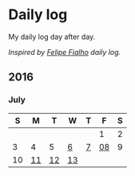 # Daily log

My daily log day after day.   

*Inspired by [Felipe Fialho](https://github.com/lfeh/dailylog) daily log.*

## 2016

### July

| S | M | T | W | T | F | S |
|---|---|---|---|---|---|---|
|   |   |   |   |   | 1 | 2 |
| 3 | 4 | 5 | [6](/log/2016/2016-07-06.md) | [7](/log/2016/2016-07-07.md) | [08](/log/2016/2016-07-08.md) | 9  |
| 10 | [11](/log/2016/2016-07-11.md) | [12](/log/2016/2016-07-12.md)  | [13](/log/2016/2016-07-13.md)  |   |   |   |
